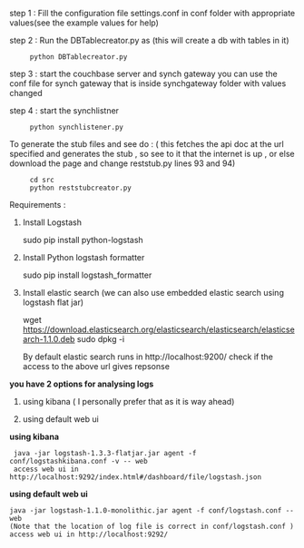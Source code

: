step 1 : Fill the configuration file settings.conf in conf folder with appropriate values(see the example values for help)

step 2 : Run the DBTablecreator.py as (this will create a db with tables in it)

         python DBTablecreator.py
         
step 3 : start the couchbase server and synch gateway 
         you can use the conf file for synch gateway that is inside synchgateway folder with values changed
         
step 4 : start the synchlistner

         python synchlistener.py


To generate the stub files and see do : ( this fetches the api doc at the url specified and generates  the stub , so see to it that the internet is up , or else download the page and change reststub.py lines 93 and 94)

         cd src
         python reststubcreator.py



Requirements :

1) Install Logstash

      sudo pip install python-logstash

2) Install Python logstash formatter

      sudo pip install logstash_formatter

3) Install elastic search (we can also use embedded elastic search using logstash flat jar)

     wget https://download.elasticsearch.org/elasticsearch/elasticsearch/elasticsearch-1.1.0.deb
     sudo dpkg -i <deb package fully>

     By default elastic search runs in http://localhost:9200/
     check if the access to the above url gives repsonse

**you have 2 options for analysing logs**

1) using kibana ( I personally prefer that as it is way ahead)

2) using default web ui

**using kibana**

     java -jar logstash-1.3.3-flatjar.jar agent -f conf/logstashkibana.conf -v -- web
     access web ui in http://localhost:9292/index.html#/dashboard/file/logstash.json
     
**using default web ui**

    java -jar logstash-1.1.0-monolithic.jar agent -f conf/logstash.conf -- web
    (Note that the location of log file is correct in conf/logstash.conf )
    access web ui in http://localhost:9292/


     
